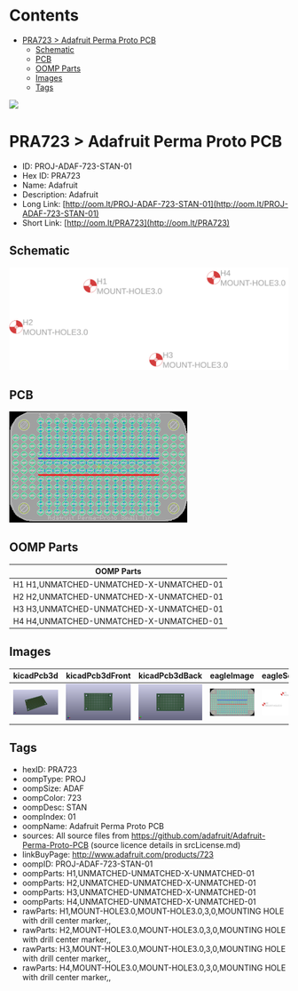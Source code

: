 



Contents
========

* [PRA723 > Adafruit Perma Proto PCB](#pra723--adafruit-perma-proto-pcb)
	* [Schematic](#schematic)
	* [PCB](#pcb)
	* [OOMP Parts](#oomp-parts)
	* [Images](#images)
	* [Tags](#tags)
  
![][im]
# PRA723 > Adafruit Perma Proto PCB

- ID: PROJ-ADAF-723-STAN-01
- Hex ID: PRA723
- Name: Adafruit
- Description: Adafruit
- Long Link: [http://oom.lt/PROJ-ADAF-723-STAN-01](http://oom.lt/PROJ-ADAF-723-STAN-01)
- Short Link: [http://oom.lt/PRA723](http://oom.lt/PRA723)

## Schematic
  
[![schem](eagleSchemImage.png)](eagleSchemImage.png)
## PCB
  
[![pcb](eagleImage.png)](eagleImage.png)
## OOMP Parts
  

|OOMP Parts|
| :---: |
|H1 H1,UNMATCHED-UNMATCHED-X-UNMATCHED-01|
|H2 H2,UNMATCHED-UNMATCHED-X-UNMATCHED-01|
|H3 H3,UNMATCHED-UNMATCHED-X-UNMATCHED-01|
|H4 H4,UNMATCHED-UNMATCHED-X-UNMATCHED-01|

## Images
  
  

|kicadPcb3d|kicadPcb3dFront|kicadPcb3dBack|eagleImage|eagleSchemImage|
| :---: | :---: | :---: | :---: | :---: |
|[![kicadPcb3d](kicadPcb3d_140.png)](kicadPcb3d.png)|[![kicadPcb3dFront](kicadPcb3dFront_140.png)](kicadPcb3dFront.png)|[![kicadPcb3dBack](kicadPcb3dBack_140.png)](kicadPcb3dBack.png)|[![eagleImage](eagleImage_140.png)](eagleImage.png)|[![eagleSchemImage](eagleSchemImage_140.png)](eagleSchemImage.png)|

## Tags

- hexID: PRA723
- oompType: PROJ
- oompSize: ADAF
- oompColor: 723
- oompDesc: STAN
- oompIndex: 01
- oompName: Adafruit Perma Proto PCB
- sources: All source files from https://github.com/adafruit/Adafruit-Perma-Proto-PCB (source licence details in srcLicense.md)
- linkBuyPage: http://www.adafruit.com/products/723
- oompID: PROJ-ADAF-723-STAN-01
- oompParts: H1,UNMATCHED-UNMATCHED-X-UNMATCHED-01
- oompParts: H2,UNMATCHED-UNMATCHED-X-UNMATCHED-01
- oompParts: H3,UNMATCHED-UNMATCHED-X-UNMATCHED-01
- oompParts: H4,UNMATCHED-UNMATCHED-X-UNMATCHED-01
- rawParts: H1,MOUNT-HOLE3.0,MOUNT-HOLE3.0,3,0,MOUNTING HOLE with drill center marker,,
- rawParts: H2,MOUNT-HOLE3.0,MOUNT-HOLE3.0,3,0,MOUNTING HOLE with drill center marker,,
- rawParts: H3,MOUNT-HOLE3.0,MOUNT-HOLE3.0,3,0,MOUNTING HOLE with drill center marker,,
- rawParts: H4,MOUNT-HOLE3.0,MOUNT-HOLE3.0,3,0,MOUNTING HOLE with drill center marker,,



[im]: kicadPcb3d_450.png
